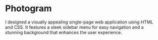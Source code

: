 # Photogram
I designed a visually appealing single-page web application using HTML and CSS. It features a sleek sidebar menu for easy navigation and a stunning background that enhances the user experience.
